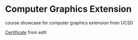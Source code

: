 # Computer Graphics Extension
 course showcase for computer graphics extension from UCSD

 [Certificate](https://courses.edx.org/certificates/64026fec6d6d4e0b91894ff4a65fe223?_gl=1*1tt77bi*_gcl_aw*R0NMLjE3MjU0NzA2ODIuQ2owS0NRandpdUMyQmhEU0FSSXNBTE9WZkJKcjN3RlhBbGdVU3FjNC1QcVdVYkRHcGFvNnFzQlFCZndoVGZlSngyTUFkbGE4SHhxekpUOGFBanpURUFMd193Y0I.*_gcl_au*NzcxOTM1NzEuMTcyMjk5MTY0OQ..*_ga*MTQ4NjM3OTc3OC4xNzIyOTkxNjQ5*_ga_D3KS4KMDT0*MTcyNzc0MjI5OC4zLjEuMTcyNzc0MjMyNC4zNC4wLjA.) from edX

